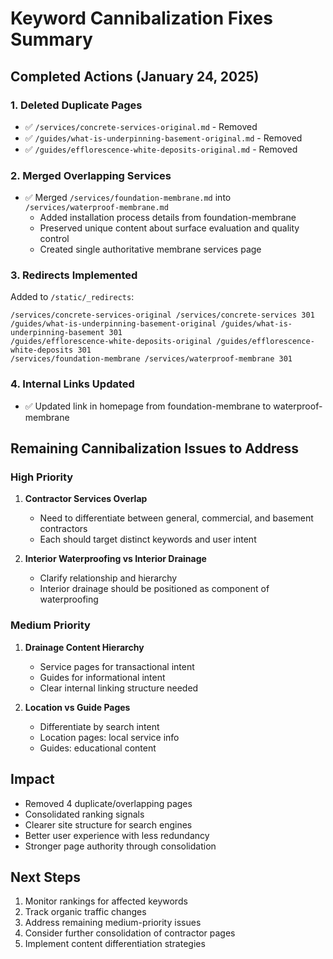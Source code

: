 # Keyword Cannibalization Fixes Summary

## Completed Actions (January 24, 2025)

### 1. Deleted Duplicate Pages
- ✅ `/services/concrete-services-original.md` - Removed
- ✅ `/guides/what-is-underpinning-basement-original.md` - Removed  
- ✅ `/guides/efflorescence-white-deposits-original.md` - Removed

### 2. Merged Overlapping Services
- ✅ Merged `/services/foundation-membrane.md` into `/services/waterproof-membrane.md`
  - Added installation process details from foundation-membrane
  - Preserved unique content about surface evaluation and quality control
  - Created single authoritative membrane services page

### 3. Redirects Implemented
Added to `/static/_redirects`:
```
/services/concrete-services-original /services/concrete-services 301
/guides/what-is-underpinning-basement-original /guides/what-is-underpinning-basement 301
/guides/efflorescence-white-deposits-original /guides/efflorescence-white-deposits 301
/services/foundation-membrane /services/waterproof-membrane 301
```

### 4. Internal Links Updated
- ✅ Updated link in homepage from foundation-membrane to waterproof-membrane

## Remaining Cannibalization Issues to Address

### High Priority
1. **Contractor Services Overlap**
   - Need to differentiate between general, commercial, and basement contractors
   - Each should target distinct keywords and user intent

2. **Interior Waterproofing vs Interior Drainage**
   - Clarify relationship and hierarchy
   - Interior drainage should be positioned as component of waterproofing

### Medium Priority  
1. **Drainage Content Hierarchy**
   - Service pages for transactional intent
   - Guides for informational intent
   - Clear internal linking structure needed

2. **Location vs Guide Pages**
   - Differentiate by search intent
   - Location pages: local service info
   - Guides: educational content

## Impact
- Removed 4 duplicate/overlapping pages
- Consolidated ranking signals
- Clearer site structure for search engines
- Better user experience with less redundancy
- Stronger page authority through consolidation

## Next Steps
1. Monitor rankings for affected keywords
2. Track organic traffic changes
3. Address remaining medium-priority issues
4. Consider further consolidation of contractor pages
5. Implement content differentiation strategies